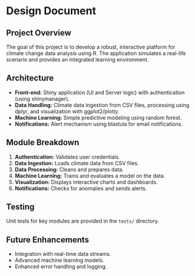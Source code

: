 # Design Document

## Project Overview
The goal of this project is to develop a robust, interactive platform for climate change data analysis using R. The application simulates a real-life scenario and provides an integrated learning environment.

## Architecture
- **Front-end:** Shiny application (UI and Server logic) with authentication (using shinymanager).
- **Data Handling:** Climate data ingestion from CSV files, processing using dplyr, and visualization with ggplot2/plotly.
- **Machine Learning:** Simple predictive modeling using random forest.
- **Notifications:** Alert mechanism using blastula for email notifications.

## Module Breakdown
1. **Authentication:** Validates user credentials.
2. **Data Ingestion:** Loads climate data from CSV files.
3. **Data Processing:** Cleans and prepares data.
4. **Machine Learning:** Trains and evaluates a model on the data.
5. **Visualization:** Displays interactive charts and dashboards.
6. **Notifications:** Checks for anomalies and sends alerts.

## Testing
Unit tests for key modules are provided in the `tests/` directory.

## Future Enhancements
- Integration with real-time data streams.
- Advanced machine learning models.
- Enhanced error handling and logging.
